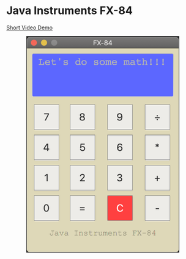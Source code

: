 
# Java Instruments FX-84

[Short Video Demo](https://www.youtube.com/watch?v=2pLaWGY4Y20&feature=youtu.be)

<p align="center">
	<img src="./img/calculator_image.png" width="400">
</p>

